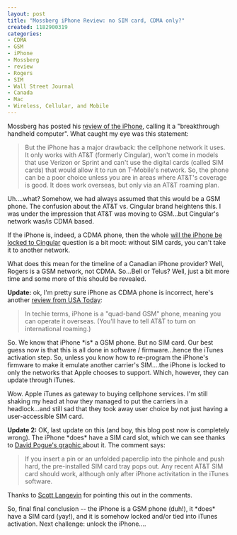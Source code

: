 ```yaml
--- 
layout: post
title: "Mossberg iPhone Review: no SIM card, CDMA only?"
created: 1182900319
categories: 
- CDMA
- GSM
- iPhone
- Mossberg
- review
- Rogers
- SIM
- Wall Street Journal
- Canada
- Mac
- Wireless, Cellular, and Mobile
---
```

<p>Mossberg has posted his <a href="http://online.wsj.com/article/SB118289311361649057.html?mod=hps_us_at_glance_columnists">review of the iPhone</a>, calling it a &quot;breakthrough handheld computer&quot;. What caught my eye was this statement:</p><blockquote><p>But the iPhone has a major drawback: the cellphone network it uses. It only works with AT&amp;T (formerly Cingular), won&#39;t come in models that use Verizon or Sprint and can&#39;t use the digital cards (called SIM cards) that would allow it to run on T-Mobile&#39;s network. So, the phone can be a poor choice unless you are in areas where AT&amp;T&#39;s coverage is good. It does work overseas, but only via an AT&amp;T roaming plan.</p></blockquote><p>Uh....what? Somehow, we had always assumed that this would be a GSM phone. The confusion about the AT&amp;T vs. Cingular brand heightens this. I was under the impression that AT&amp;T was moving to GSM...but Cingular&#39;s network was/is CDMA based. </p><p>If the iPhone is, indeed, a CDMA phone, then the whole <a href="/blog/bmann/is-the-iphone-really-locked-to-cingular">will the iPhone be locked to Cingular</a> question is a bit moot: without SIM cards, you can&#39;t take it to another network.</p><p>What does this mean for the timeline of a Canadian iPhone provider? Well, Rogers is a GSM network, not CDMA. So...Bell or Telus? Well, just a bit more time and some more of this should be revealed.</p><p><strong>Update:</strong> ok, I&#39;m pretty sure iPhone as CDMA phone is incorrect, here&#39;s another <a href="http://www.usatoday.com/tech/columnist/edwardbaig/2007-06-26-iphone-review_N.htm">review from USA Today</a>:</p><blockquote><p>In techie terms, iPhone is a &quot;quad-band GSM&quot; phone, meaning you can operate it overseas. (You&#39;ll have to tell AT&amp;T to turn on international roaming.)</p></blockquote><p>So. We know that iPhone *is* a GSM phone. But no SIM card. Our best guess now is that this is all done in software / firmware...hence the iTunes activation step. So, unless you know how to re-program the iPhone&#39;s firmware to make it emulate another carrier&#39;s SIM....the iPhone is locked to only the networks that Apple chooses to support. Which, however, they can update through iTunes.</p><p>Wow. Apple iTunes as gateway to buying cellphone services. I&#39;m still shaking my head at how they managed to put the carriers in a headlock...and still sad that they took away user choice by not just having a user-accessible SIM card.</p><p><strong>Update 2:</strong> OK, last update on this (and boy, this blog post now is completely wrong). The iPhone *does* have a SIM card slot, which we can see thanks to <a href="http://www.nytimes.com/ref/business/20070627_POGUE_GRAPHIC.html">David Pogue&#39;s graphic </a>about it. The comment says:</p><blockquote><p>If you insert a pin or an unfolded paperclip into the pinhole and push hard, the pre-installed SIM card tray pops out. Any recent AT&amp;T SIM card should work, although only after iPhone activitation in the iTunes software. </p></blockquote><p>Thanks to <a href="http://www.roguewolves.com/">Scott Langevin</a> for pointing this out in the comments.</p><p>So, final final conclusion -- the iPhone is a GSM phone (duh!), it *does* have a SIM card (yay!), and it is somehow locked and/or tied into iTunes activation. Next challenge: unlock the iPhone.... </p> <!--break-->
